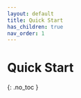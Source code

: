 ```yaml
---
layout: default
title: Quick Start
has_children: true
nav_order: 1
---
```


# Quick Start
{: .no_toc }
